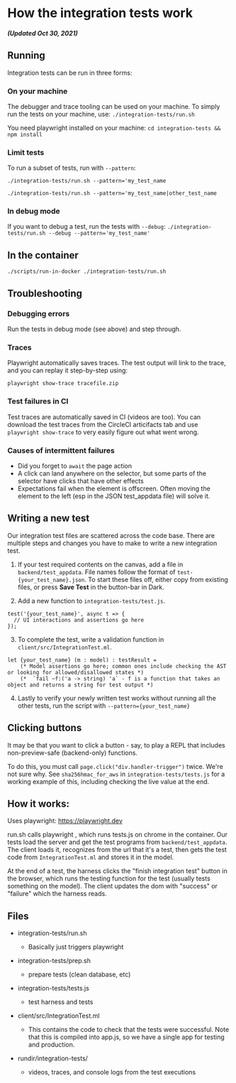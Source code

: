 # How the integration tests work

##### (Updated Oct 30, 2021)

## Running

Integration tests can be run in three forms:

### On your machine

The debugger and trace tooling can be used on your machine. To simply run the tests on your machine, use:
`./integration-tests/run.sh `

You need playwright installed on your machine:
`cd integration-tests && npm install`

### Limit tests

To run a subset of tests, run with `--pattern`:

`./integration-tests/run.sh --pattern='my_test_name`

`./integration-tests/run.sh --pattern='my_test_name|other_test_name`

### In debug mode

If you want to debug a test, run the tests
with `--debug`:
`./integration-tests/run.sh --debug --pattern='my_test_name'`

## In the container

`./scripts/run-in-docker ./integration-tests/run.sh`

## Troubleshooting

### Debugging errors

Run the tests in debug mode (see above) and step through.

### Traces

Playwright automatically saves traces. The test output will link to the trace, and you can replay it step-by-step using:

`playwright show-trace tracefile.zip`

### Test failures in CI

Test traces are automatically saved in CI (videos are too). You can download the test traces from the CircleCI articifacts tab and use `playwright show-trace` to very easily figure out what went wrong.

### Causes of intermittent failures

- Did you forget to `await` the page action
- A click can land anywhere on the selector, but some parts of the selector
  have clicks that have other effects
- Expectations fail when the element is offscreen. Often moving the element to the left (esp in the JSON test_appdata file) will solve it.

## Writing a new test

Our integration test files are scattered across the code base. There are multiple steps and changes you have to make to write a new integration test.

1. If your test required contents on the canvas, add a file in `backend/test_appdata`. File names follow the format of `test-{your_test_name}.json`. To start these files off, either copy from existing files, or press **Save Test** in the button-bar in Dark.

2. Add a new function to `integration-tests/test.js`.

```
test('{your_test_name}', async t => {
  // UI interactions and assertions go here
});
```

3. To complete the test, write a validation function in `client/src/IntegrationTest.ml`.

```
let {your_test_name} (m : model) : testResult =
    (* Model assertions go here; common ones include checking the AST or looking for allowed/disallowed states *)
    (*  `fail ~f:('a -> string) 'a` - f is a function that takes an object and returns a string for test output *)
```

4. Lastly to verify your newly written test works without running all the other tests, run the script with `--pattern={your_test_name}`

## Clicking buttons

It may be that you want to click a button - say, to play a REPL that includes
non-preview-safe (backend-only) functions.

To do this, you must call `page.click("div.handler-trigger")` twice. We're
not sure why. See `sha256hmac_for_aws` in `integration-tests/tests.js` for a
working example of this, including checking the live value at the end.

## How it works:

Uses playwright: https://playwright.dev

run.sh calls playwright , which runs tests.js on chrome in the container. Our
tests load the server and get the test programs from `backend/test_appdata`.
The client loads it, recognizes from the url that it's a test, then gets the test code
from `IntegrationTest.ml` and stores it in the model.

At the end of a test, the harness clicks the "finish integration test"
button in the browser, which runs the testing function for the test
(usually tests something on the model). The client updates the dom with
"success" or "failure" which the harness reads.

## Files

- integration-tests/run.sh

  - Basically just triggers playwright

- integration-tests/prep.sh

  - prepare tests (clean database, etc)

- integration-tests/tests.js

  - test harness and tests

- client/src/IntegrationTest.ml

  - This contains the code to check that the tests were successful.
    Note that this is compiled into app.js, so we have a
    single app for testing and production.

- rundir/integration-tests/

  - videos, traces, and console logs from the test executions

